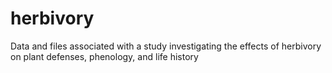 # herbivory
Data and files associated with a study investigating the effects of herbivory on plant defenses, phenology, and life history
